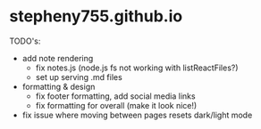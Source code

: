 # stepheny755.github.io

TODO's:
* add note rendering
  * fix notes.js (node.js fs not working with listReactFiles?)
  * set up serving .md files
* formatting & design
  * fix footer formatting, add social media links
  * fix formatting for overall (make it look nice!)
* fix issue where moving between pages resets dark/light mode
